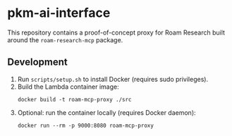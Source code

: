 # pkm-ai-interface

This repository contains a proof-of-concept proxy for Roam Research built around the `roam-research-mcp` package.

## Development

1. Run `scripts/setup.sh` to install Docker (requires sudo privileges).
2. Build the Lambda container image:
   ```
   docker build -t roam-mcp-proxy ./src
   ```
3. Optional: run the container locally (requires Docker daemon):
   ```
   docker run --rm -p 9000:8080 roam-mcp-proxy
   ```
